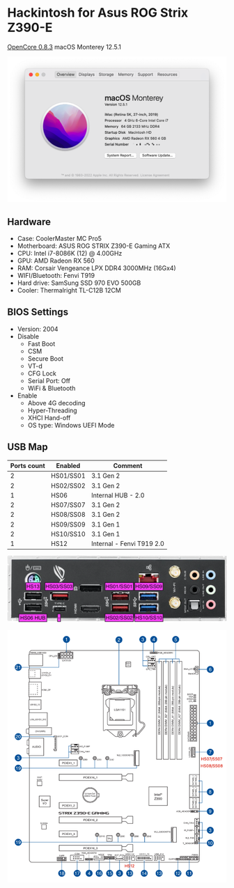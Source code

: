 # Hackintosh for Asus ROG Strix Z390-E

[OpenCore 0.8.3](https://github.com/acidanthera/OpenCorePkg) macOS Monterey 12.5.1

![system-infomation](./images/system-infomation.png)

## Hardware

- Case: CoolerMaster MC Pro5
- Motherboard: ASUS ROG STRIX Z390-E Gaming ATX
- CPU: Intel i7-8086K (12) @ 4.00GHz
- GPU: AMD Radeon RX 560
- RAM: Corsair Vengeance LPX DDR4 3000MHz (16Gx4)
- WIFI/Bluetooth: Fenvi T919
- Hard drive: SamSung SSD 970 EVO 500GB
- Cooler: Thermalright TL-C12B 12CM

## BIOS Settings

- Version: 2004
- Disable
  - Fast Boot
  - CSM
  - Secure Boot
  - VT-d
  - CFG Lock
  - Serial Port: Off
  - WiFi & Bluetooth
- Enable
  - Above 4G decoding
  - Hyper-Threading
  - XHCI Hand-off
  - OS type: Windows UEFI Mode



## USB Map

| Ports count | Enabled   | Comment                   |
| ----------- | --------- | ------------------------- |
| 2           | HS01/SS01 | 3.1 Gen 2                 |
| 2           | HS02/SS02 | 3.1 Gen 2                 |
| 1           | HS06      | Internal HUB - 2.0        |
| 2           | HS07/SS07 | 3.1 Gen 2                 |
| 2           | HS08/SS08 | 3.1 Gen 2                 |
| 2           | HS09/SS09 | 3.1 Gen 1                 |
| 2           | HS10/SS10 | 3.1 Gen 1                 |
| 1           | HS12      | Internal - Fenvi T919 2.0 |

![rear](./images/rear.png)

![motherboard](./images/motherboard.png)
